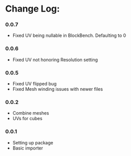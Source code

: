 # Change Log:

### 0.0.7
* Fixed UV being nullable in BlockBench. Defaulting to 0
### 0.0.6
* Fixed UV not honoring Resolution setting
### 0.0.5
* Fixed UV flipped bug
* Fixed Mesh winding issues with newer files
### 0.0.2 
* Combine meshes
* UVs for cubes
### 0.0.1 
* Setting up package
* Basic importer
